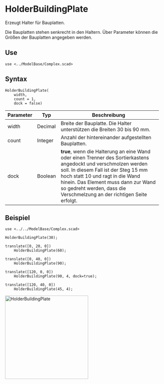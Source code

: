 # HolderBuildingPlate

Erzeugt Halter für Bauplatten.

Die Bauplatten stehen senkrecht in den Haltern. Über Parameter können die Größen der Bauplatten angegeben werden.

## Use
```
use <../ModelBase/Complex.scad>
```

## Syntax
```
HolderBuildingPlate(
    width, 
    count = 1, 
    dock = false)
```

| Parameter | Typ | Beschreibung |
| ------ | ------ | ------ |
| width | Decimal | Breite der Bauplatte. Die Halter unterstützen die Breiten 30 bis 90 mm. |
| count | Integer | Anzahl der hintereinander aufgestellten Bauplatten. |
| dock | Boolean | __true__, wenn die Halterung an eine Wand oder einen Trenner des Sortierkastens angedockt und verschmolzen werden soll. In diesem Fall ist der Steg 15 mm hoch statt 10 und ragt in die Wand hinein. Das Element muss dann zur Wand so gedreht werden, dass die Verschmelzung an der richtigen Seite erfolgt. |

## Beispiel
```
use <../../ModelBase/Complex.scad>

HolderBuildingPlate(30);

translate([0, 20, 0])
    HolderBuildingPlate(60);

translate([0, 40, 0])
    HolderBuildingPlate(90);

translate([120, 0, 0])
    HolderBuildingPlate(90, 4, dock=true);

translate([120, 40, 0])
    HolderBuildingPlate(45, 4);
```

<img width="272" alt="HolderBuildingPlate" src="https://user-images.githubusercontent.com/48654609/169342303-c591647a-c933-4e9d-bf1d-ddefe51c1eab.png">
